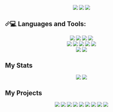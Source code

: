 
<div align="center" dir="auto">
  <a href="https://www.linkedin.com/in/reynolds-patrick/" rel="nofollow"><img src="https://camo.githubusercontent.com/a80d00f23720d0bc9f55481cfcd77ab79e141606829cf16ec43f8cacc7741e46/68747470733a2f2f696d672e736869656c64732e696f2f62616467652f4c696e6b6564496e2d3030373742353f7374796c653d666f722d7468652d6261646765266c6f676f3d6c696e6b6564696e266c6f676f436f6c6f723d7768697465" data-canonical-src="https://img.shields.io/badge/LinkedIn-0077B5?style=for-the-badge&amp;logo=linkedin&amp;logoColor=white" style="max-width: 100%;"></a>
  <a href="https://github.com/PatrickReynoldsCoding/CV/blob/main/Patrick%20Reynolds%20CV%202023.pdf"><img src="https://camo.githubusercontent.com/1ab0555c5c4586a1a95e31fa23ad84269d883f9e117d750d40c6e6b440a7b66e/68747470733a2f2f696d672e736869656c64732e696f2f62616467652f5044462043562d3836344641303f7374796c653d666f722d7468652d6261646765266c6f676f3d6376266c6f676f436f6c6f723d7768697465" data-canonical-src="https://img.shields.io/badge/PDF CV-864FA0?style=for-the-badge&amp;logo=cv&amp;logoColor=white" style="max-width: 100%;"></a>
<a href="https://github.com/patrickreynoldscoding/CV"><img src="https://camo.githubusercontent.com/4c6968728425916c616e8516c704beb29c74a8e81f1f2a29b313754384e52ced/68747470733a2f2f696d672e736869656c64732e696f2f62616467652f47697468756243562d3442344234423f7374796c653d666f722d7468652d6261646765266c6f676f3d676974687562266c6f676f436f6c6f723d7768697465" data-canonical-src="https://img.shields.io/badge/GithubCV-4B4B4B?style=for-the-badge&amp;logo=github&amp;logoColor=white" style="max-width: 100%;"></a>
</div>

<h2 dir="auto"><a id="user-content--languages-and-tools" class="anchor" aria-hidden="true" href="#-languages-and-tools"><svg class="octicon octicon-link" viewBox="0 0 16 16" version="1.1" width="16" height="16" aria-hidden="true"><path fill-rule="evenodd" d="M7.775 3.275a.75.75 0 001.06 1.06l1.25-1.25a2 2 0 112.83 2.83l-2.5 2.5a2 2 0 01-2.83 0 .75.75 0 00-1.06 1.06 3.5 3.5 0 004.95 0l2.5-2.5a3.5 3.5 0 00-4.95-4.95l-1.25 1.25zm-4.69 9.64a2 2 0 010-2.83l2.5-2.5a2 2 0 012.83 0 .75.75 0 001.06-1.06 3.5 3.5 0 00-4.95 0l-2.5 2.5a3.5 3.5 0 004.95 4.95l1.25-1.25a.75.75 0 00-1.06-1.06l-1.25 1.25a2 2 0 01-2.83 0z"></path></svg></a><g-emoji class="g-emoji" alias="computer" fallback-src="https://github.githubassets.com/images/icons/emoji/unicode/1f4bb.png">💻</g-emoji> Languages and Tools:</h2>

<div align="center" dir="auto">
  <a target="_blank" rel="noopener noreferrer nofollow" href="https://camo.githubusercontent.com/3d6bafc8853040cfe0ce91cb8904da7ce4261c7a1d9a7a86f79b1154310717fa/68747470733a2f2f696d672e736869656c64732e696f2f62616467652f2d48544d4c2d4646353733333f7374796c653d666f722d7468652d6261646765266c6f676f3d68746d6c35266c6f676f436f6c6f723d464635373333266c6162656c436f6c6f723d323832383238"><img src="https://camo.githubusercontent.com/3d6bafc8853040cfe0ce91cb8904da7ce4261c7a1d9a7a86f79b1154310717fa/68747470733a2f2f696d672e736869656c64732e696f2f62616467652f2d48544d4c2d4646353733333f7374796c653d666f722d7468652d6261646765266c6f676f3d68746d6c35266c6f676f436f6c6f723d464635373333266c6162656c436f6c6f723d323832383238" data-canonical-src="https://img.shields.io/badge/-HTML-FF5733?style=for-the-badge&amp;logo=html5&amp;logoColor=FF5733&amp;labelColor=282828" style="max-height: 60px;"></a>
  <a target="_blank" rel="noopener noreferrer nofollow" href="https://camo.githubusercontent.com/735c758075fa0627966230ec794e37fc8bf060167654bbf9f8d70dd54c52d367/68747470733a2f2f696d672e736869656c64732e696f2f62616467652f2d4353532d3535394446463f7374796c653d666f722d7468652d6261646765266c6f676f3d63737333266c6f676f436f6c6f723d353539444646266c6162656c436f6c6f723d323832383238"><img src="https://camo.githubusercontent.com/735c758075fa0627966230ec794e37fc8bf060167654bbf9f8d70dd54c52d367/68747470733a2f2f696d672e736869656c64732e696f2f62616467652f2d4353532d3535394446463f7374796c653d666f722d7468652d6261646765266c6f676f3d63737333266c6f676f436f6c6f723d353539444646266c6162656c436f6c6f723d323832383238" data-canonical-src="https://img.shields.io/badge/-CSS-559DFF?style=for-the-badge&amp;logo=css3&amp;logoColor=559DFF&amp;labelColor=282828" style="max-width: 100%;"></a>
  <a target="_blank" rel="noopener noreferrer nofollow" href="https://camo.githubusercontent.com/44877efa88e7c4ed224ddc1f31344f259d3ac6847b4fe68b48f473cf147d434e/68747470733a2f2f696d672e736869656c64732e696f2f62616467652f2d4a6176617363726970742d6637653936383f7374796c653d666f722d7468652d6261646765266c6f676f3d6a617661736372697074266c6f676f436f6c6f723d663765393638266c6162656c436f6c6f723d323832383238"><img src="https://camo.githubusercontent.com/44877efa88e7c4ed224ddc1f31344f259d3ac6847b4fe68b48f473cf147d434e/68747470733a2f2f696d672e736869656c64732e696f2f62616467652f2d4a6176617363726970742d6637653936383f7374796c653d666f722d7468652d6261646765266c6f676f3d6a617661736372697074266c6f676f436f6c6f723d663765393638266c6162656c436f6c6f723d323832383238" data-canonical-src="https://img.shields.io/badge/-Javascript-f7e968?style=for-the-badge&amp;logo=javascript&amp;logoColor=f7e968&amp;labelColor=282828" style="max-width: 100%;"></a>
  <a target="_blank" rel="noopener noreferrer nofollow" href="https://camo.githubusercontent.com/91848b1e487928e8973df7333ebc9233049b6fde85c1869d12d9fec7be2a526a/68747470733a2f2f696d672e736869656c64732e696f2f62616467652f2d527562792d4646364135353f7374796c653d666f722d7468652d6261646765266c6f676f3d72756279266c6f676f436f6c6f723d464636413535266c6162656c436f6c6f723d323832383238"><img src="https://camo.githubusercontent.com/91848b1e487928e8973df7333ebc9233049b6fde85c1869d12d9fec7be2a526a/68747470733a2f2f696d672e736869656c64732e696f2f62616467652f2d527562792d4646364135353f7374796c653d666f722d7468652d6261646765266c6f676f3d72756279266c6f676f436f6c6f723d464636413535266c6162656c436f6c6f723d323832383238" data-canonical-src="https://img.shields.io/badge/-Ruby-FF6A55?style=for-the-badge&amp;logo=ruby&amp;logoColor=FF6A55&amp;labelColor=282828" style="max-width: 100%;"></a><br>
  <a target="_blank" rel="noopener noreferrer nofollow" href="https://camo.githubusercontent.com/ac460ac1b64e90288677b7bb6816e3345c69df041d9f21a2f2267c902ef67bb0/68747470733a2f2f696d672e736869656c64732e696f2f62616467652f2d4e6f64652e6a732d3830443835373f7374796c653d666f722d7468652d6261646765266c6f676f3d6e6f64652e6a73266c6f676f436f6c6f723d383044383537266c6162656c436f6c6f723d323832383238"><img src="https://camo.githubusercontent.com/ac460ac1b64e90288677b7bb6816e3345c69df041d9f21a2f2267c902ef67bb0/68747470733a2f2f696d672e736869656c64732e696f2f62616467652f2d4e6f64652e6a732d3830443835373f7374796c653d666f722d7468652d6261646765266c6f676f3d6e6f64652e6a73266c6f676f436f6c6f723d383044383537266c6162656c436f6c6f723d323832383238" data-canonical-src="https://img.shields.io/badge/-Node.js-80D857?style=for-the-badge&amp;logo=node.js&amp;logoColor=80D857&amp;labelColor=282828" style="max-width: 100%;"></a>
  <a target="_blank" rel="noopener noreferrer nofollow" href="https://camo.githubusercontent.com/bd8ffb443d1cb958948e47fa5f70ba82c249561b69acd117decb67f666774972/68747470733a2f2f696d672e736869656c64732e696f2f62616467652f2d52656163742d3538443246303f7374796c653d666f722d7468652d6261646765266c6f676f3d7265616374266c6f676f436f6c6f723d353844324630266c6162656c436f6c6f723d323832383238"><img src="https://camo.githubusercontent.com/bd8ffb443d1cb958948e47fa5f70ba82c249561b69acd117decb67f666774972/68747470733a2f2f696d672e736869656c64732e696f2f62616467652f2d52656163742d3538443246303f7374796c653d666f722d7468652d6261646765266c6f676f3d7265616374266c6f676f436f6c6f723d353844324630266c6162656c436f6c6f723d323832383238" data-canonical-src="https://img.shields.io/badge/-React-58D2F0?style=for-the-badge&amp;logo=react&amp;logoColor=58D2F0&amp;labelColor=282828" style="max-width: 100%;"></a>
  <a target="_blank" rel="noopener noreferrer nofollow" href="https://camo.githubusercontent.com/0ff4ee24bcc76c76d86620bd41a4f134d62a11a96025dab38802c7a13a774482/68747470733a2f2f696d672e736869656c64732e696f2f62616467652f2d437970726573732d3362333933383f7374796c653d666f722d7468652d6261646765266c6f676f3d63797072657373266c6f676f436f6c6f723d666166326564266c6162656c436f6c6f723d323832383238"><img src="https://camo.githubusercontent.com/0ff4ee24bcc76c76d86620bd41a4f134d62a11a96025dab38802c7a13a774482/68747470733a2f2f696d672e736869656c64732e696f2f62616467652f2d437970726573732d3362333933383f7374796c653d666f722d7468652d6261646765266c6f676f3d63797072657373266c6f676f436f6c6f723d666166326564266c6162656c436f6c6f723d323832383238" data-canonical-src="https://img.shields.io/badge/-Cypress-3b3938?style=for-the-badge&amp;logo=cypress&amp;logoColor=faf2ed&amp;labelColor=282828" style="max-width: 100%;"></a>
  <a target="_blank" rel="noopener noreferrer nofollow" href="https://camo.githubusercontent.com/ec5604b38b6fb696de5477ad6a38e0ee21a859b0d69bef9f772b4b797ebf2196/68747470733a2f2f696d672e736869656c64732e696f2f62616467652f2d4a6573742d4238344436463f7374796c653d666f722d7468652d6261646765266c6f676f3d6a657374266c6f676f436f6c6f723d423834443646266c6162656c436f6c6f723d323832383238"><img src="https://camo.githubusercontent.com/ec5604b38b6fb696de5477ad6a38e0ee21a859b0d69bef9f772b4b797ebf2196/68747470733a2f2f696d672e736869656c64732e696f2f62616467652f2d4a6573742d4238344436463f7374796c653d666f722d7468652d6261646765266c6f676f3d6a657374266c6f676f436f6c6f723d423834443646266c6162656c436f6c6f723d323832383238" data-canonical-src="https://img.shields.io/badge/-Jest-B84D6F?style=for-the-badge&amp;logo=jest&amp;logoColor=B84D6F&amp;labelColor=282828" style="max-width: 100%;"></a>
  <a target="_blank" rel="noopener noreferrer nofollow" href="https://camo.githubusercontent.com/5ddbf43f9a2b5abb907dc9183f21de0019e91392e8b2f81354627f0f1d09998b/68747470733a2f2f696d672e736869656c64732e696f2f62616467652f2d52537065632d4630353839323f7374796c653d666f722d7468652d6261646765266c6f676f3d72756279266c6f676f436f6c6f723d463035383932266c6162656c436f6c6f723d323832383238"><img src="https://camo.githubusercontent.com/5ddbf43f9a2b5abb907dc9183f21de0019e91392e8b2f81354627f0f1d09998b/68747470733a2f2f696d672e736869656c64732e696f2f62616467652f2d52537065632d4630353839323f7374796c653d666f722d7468652d6261646765266c6f676f3d72756279266c6f676f436f6c6f723d463035383932266c6162656c436f6c6f723d323832383238" data-canonical-src="https://img.shields.io/badge/-RSpec-F05892?style=for-the-badge&amp;logo=ruby&amp;logoColor=F05892&amp;labelColor=282828" style="max-width: 100%;"></a>
<br>
  <a target="_blank" rel="noopener noreferrer nofollow" href="https://camo.githubusercontent.com/693bddb48c8124bb4c3c0e0bb57dec447c6b1b50685bc974b357713b74c4ebe2/68747470733a2f2f696d672e736869656c64732e696f2f62616467652f2d4d6f6e676f44422d3531413934303f7374796c653d666f722d7468652d6261646765266c6f676f3d6d6f6e676f6462266c6f676f436f6c6f723d353141393430266c6162656c436f6c6f723d323832383238"><img src="https://camo.githubusercontent.com/693bddb48c8124bb4c3c0e0bb57dec447c6b1b50685bc974b357713b74c4ebe2/68747470733a2f2f696d672e736869656c64732e696f2f62616467652f2d4d6f6e676f44422d3531413934303f7374796c653d666f722d7468652d6261646765266c6f676f3d6d6f6e676f6462266c6f676f436f6c6f723d353141393430266c6162656c436f6c6f723d323832383238" data-canonical-src="https://img.shields.io/badge/-MongoDB-51A940?style=for-the-badge&amp;logo=mongodb&amp;logoColor=51A940&amp;labelColor=282828" style="max-width: 100%;"></a>
  <a target="_blank" rel="noopener noreferrer nofollow" href="https://camo.githubusercontent.com/405d9beba94d15a78a01886664212e263fad16f8e47fefafb222a351e193d605/68747470733a2f2f696d672e736869656c64732e696f2f62616467652f2d506f737467726553514c2d3362333933383f7374796c653d666f722d7468652d6261646765266c6f676f3d706f737467726573716c266c6f676f436f6c6f723d666166326564266c6162656c436f6c6f723d323832383238"><img src="https://camo.githubusercontent.com/405d9beba94d15a78a01886664212e263fad16f8e47fefafb222a351e193d605/68747470733a2f2f696d672e736869656c64732e696f2f62616467652f2d506f737467726553514c2d3362333933383f7374796c653d666f722d7468652d6261646765266c6f676f3d706f737467726573716c266c6f676f436f6c6f723d666166326564266c6162656c436f6c6f723d323832383238" data-canonical-src="https://img.shields.io/badge/-PostgreSQL-3b3938?style=for-the-badge&amp;logo=postgresql&amp;logoColor=faf2ed&amp;labelColor=282828" style="max-width: 100%;"></a><br>
</div>


## My Stats





<div align="center" dir="auto" href="https://github.com/anuraghazra/github-readme-stats">
  <img style="max-width: 100%;" src="https://github-readme-stats.vercel.app/api/top-langs/?username=PatrickReynoldsCoding&theme=radical" />
  <img style="max-width: 100%;" src="https://github-readme-stats.vercel.app/api?username=PatrickReynoldsCoding&hide=stars&show_icons=true&theme=radical" />
</div>
  
 ## My Projects
  
<div align="center" dir="auto"  href="https://github.com/anuraghazra/github-readme-stats">
  <img style="max-width: 100%;" src="https://github-readme-stats.vercel.app/api/pin/?username=PatrickReynoldsCoding&repo=pokemon-match&theme=radical" />
  <img style="max-width: 100%;" src="https://github-readme-stats.vercel.app/api/pin/?username=chowieuk&repo=sweepstakes-app&theme=radical" />
  <img style="max-width: 100%;" src="https://github-readme-stats.vercel.app/api/pin/?username=PatrickReynoldsCoding&repo=pair-up-live&theme=radical" />
  <img style="max-width: 100%;" src="https://github-readme-stats.vercel.app/api/pin/?username=PatrickReynoldsCoding&repo=pair-up&theme=radical" />   <img style="max-width: 100%;" src="https://github-readme-stats.vercel.app/api/pin/?username=PatrickReynoldsCoding&repo=the-fakebook&theme=radical" />
  <img style="max-width: 100%;" src="https://github-readme-stats.vercel.app/api/pin/?username=PatrickReynoldsCoding&repo=new-mern-test&theme=radical" />
  <img style="max-width: 100%;" src="https://github-readme-stats.vercel.app/api/pin/?username=PatrickReynoldsCoding&repo=react_todo_app&theme=radical" />
  <img style="max-width: 100%;" src="https://github-readme-stats.vercel.app/api/pin/?username=PatrickReynoldsCoding&repo=bank_tech_test&theme=radical" />
  <img style="max-width: 100%;" src="https://github-readme-stats.vercel.app/api/pin/?username=PatrickReynoldsCoding&repo=socialGatheringBot&theme=radical" />
</div>





<!--
stats from https://github.com/anuraghazra/github-readme-stats
**PatrickReynoldsCoding/PatrickReynoldsCoding** is a ✨ _special_ ✨ repository because its `README.md` (this file) appears on your GitHub profile.


Here are some ideas to get you started:

- 🔭 I’m currently working on ...
- 🌱 I’m currently learning ...
- 👯 I’m looking to collaborate on ...
- 🤔 I’m looking for help with ...
- 💬 Ask me about ...
- 📫 How to reach me: ...
- 😄 Pronouns: ...
- ⚡ Fun fact: ...
-->

